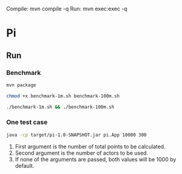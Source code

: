 Compile: mvn compile -q
Run: mvn exec:exec -q 

# Pi

## Run

### Benchmark

```sh
mvn package
```

```sh
chmod +x benchmark-1m.sh benchmark-100m.sh
```

```sh
./benchmark-1m.sh && ./benchmark-100m.sh
```

### One test case

```sh
java -cp target/pi-1.0-SNAPSHOT.jar pi.App 10000 300
```

1. First argument is the number of total points to be calculated.
2. Second argument is the number of actors to be used.
3. If none of the arguments are passed, both values will be 1000 by default.

